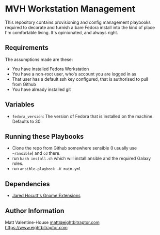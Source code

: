 MVH Workstation Management
=========

This repository contains provisioning and config management playbooks required
to decorate and furnish a bare Fedora install into the kind of place I'm
comfortable living. It's opinionated, and always right.

Requirements
------------

The assumptions made are these:

  * You have installed Fedora Workstation
  * You have a non-root user, who's account you are logged in as
  * That user has a default ssh key configured, that is authorised to pull from Github
  * You have already installed git

Variables
---------

* `fedora_version`: The version of Fedora that is installed on the machine. Defaults to 30.


Running these Playbooks
--------------

* Clone the repo from Github somewhere sensible (I usually use `~/ansible`) and `cd` there.
* run `bash install.sh` which will install ansible and the required Galaxy roles.
* run `ansible-playbook -K main.yml`

Dependencies
------------

* [Jared Hocutt's Gnome Extensions](https://galaxy.ansible.com/jaredhocutt/gnome_extensions)

Author Information
------------------

Matt Valentine-House
matt@eightbitraptor.com
https://www.eightbitraptor.com
